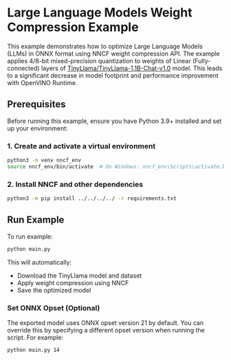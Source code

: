 # Large Language Models Weight Compression Example

This example demonstrates how to optimize Large Language Models (LLMs) in ONNX format using NNCF weight compression API. The example applies 4/8-bit mixed-precision quantization to weights of Linear (Fully-connected) layers of [TinyLlama/TinyLlama-1.1B-Chat-v1.0](https://huggingface.co/TinyLlama/TinyLlama-1.1B-Chat-v1.0) model. This leads to a significant decrease in model footprint and performance improvement with OpenVINO Runtime.

## Prerequisites

Before running this example, ensure you have Python 3.9+ installed and set up your environment:

### 1. Create and activate a virtual environment

```bash
python3 -m venv nncf_env
source nncf_env/bin/activate  # On Windows: nncf_env\Scripts\activate.bat
```

### 2. Install NNCF and other dependencies

```bash
python3 -m pip install ../../../../ -r requirements.txt
```

## Run Example

To run example:

```bash
python main.py
```

This will automatically:

- Download the TinyLlama model and dataset
- Apply weight compression using NNCF
- Save the optimized model

### Set ONNX Opset (Optional)

The exported model uses ONNX opset version 21 by default. You can override this by specifying a different opset version when running the script. For example: 

```bash 
python main.py 14
```
